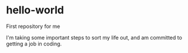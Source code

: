 # hello-world
First repository for me

I'm taking some important steps to sort my life out, and am committed to getting a job in coding.
